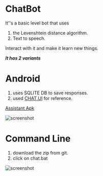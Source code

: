 # ChatBot 


It''s a basic level bot that uses 

1. the Levenshtein distance algorithm.
2. Text to speech.

Interact with it and make it learn new things.

***It has 2 variants***
# Android 

1. uses SQLITE DB to save responses.
2. used [CHAT UI](https://github.com/timigod/android-chat-ui) for reference.

[Assistant Apk]()

![screenshot]()

# Command Line

1. download the zip from git.
2. click on chat.bat

![screenshot](https://github.com/vimaltiwari2612/ChatBot/blob/master/Capture.PNG)

